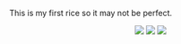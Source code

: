 This is my first rice so it may not be perfect.
<div align="center">
    <img src="https://i.imgur.com/FcbXXfq.png">
    <img src="https://i.imgur.com/c4Zua9O.png">
    <img src="https://i.imgur.com/Rqrz65g.png">
</div>